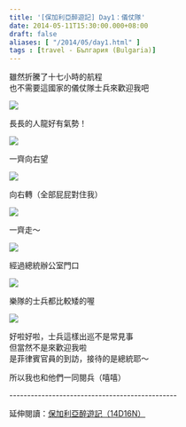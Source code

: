 ```yaml
---
title: '[保加利亞醉遊記] Day1：儀仗隊'
date: 2014-05-11T15:30:00.000+08:00
draft: false
aliases: [ "/2014/05/day1.html" ]
tags : [travel - България (Bulgaria)]
---
```


雖然折騰了十七小時的航程  
也不需要這國家的儀仗隊士兵來歡迎我吧  

[![](https://3.bp.blogspot.com/-l1it8UJG-PY/XDGqbuPipLI/AAAAAAAAEoA/PVJySp-zMakaHaXtUkEvII72VfeiUkVNwCLcBGAs/s640/1111.jpg)](https://3.bp.blogspot.com/-l1it8UJG-PY/XDGqbuPipLI/AAAAAAAAEoA/PVJySp-zMakaHaXtUkEvII72VfeiUkVNwCLcBGAs/s1600/1111.jpg)

長長的人龍好有氣勢！  

[![](https://4.bp.blogspot.com/-BybchI3sKQI/XDGqgtiNnkI/AAAAAAAAEoE/inbCTN6IZssR6YUZvH1iVGfVz5NSdbOHQCLcBGAs/s640/111.jpg)](https://4.bp.blogspot.com/-BybchI3sKQI/XDGqgtiNnkI/AAAAAAAAEoE/inbCTN6IZssR6YUZvH1iVGfVz5NSdbOHQCLcBGAs/s1600/111.jpg)

一齊向右望  

[![](https://2.bp.blogspot.com/-PW3zrvrFFxY/XDGqmP001AI/AAAAAAAAEoI/OKovy04FMqQqTMvUxXfTJ7tHQtZLR93rwCLcBGAs/s640/131.jpg)](https://2.bp.blogspot.com/-PW3zrvrFFxY/XDGqmP001AI/AAAAAAAAEoI/OKovy04FMqQqTMvUxXfTJ7tHQtZLR93rwCLcBGAs/s1600/131.jpg)

向右轉（全部屁屁對住我）  

[![](https://3.bp.blogspot.com/-q_kSWtIN2LE/XDGqr7ipwcI/AAAAAAAAEoM/XEsef7CluNQOpH3-BykEQngIyYKcb9MZACLcBGAs/s640/223.jpg)](https://3.bp.blogspot.com/-q_kSWtIN2LE/XDGqr7ipwcI/AAAAAAAAEoM/XEsef7CluNQOpH3-BykEQngIyYKcb9MZACLcBGAs/s1600/223.jpg)

一齊走～  

[![](https://2.bp.blogspot.com/-fYzQ51e3ALo/XDGqxObFxKI/AAAAAAAAEoQ/6aEBvYINndQ5oueLQAEbueW16k7l796gACLcBGAs/s640/2222.jpg)](https://2.bp.blogspot.com/-fYzQ51e3ALo/XDGqxObFxKI/AAAAAAAAEoQ/6aEBvYINndQ5oueLQAEbueW16k7l796gACLcBGAs/s1600/2222.jpg)

經過總統辦公室門口  

[![](https://1.bp.blogspot.com/--_jV_DkCAC8/XDGq1n_RU5I/AAAAAAAAEoU/DZutu_nyEcMT4nYm-ibkWsOUEpwU-cPdgCLcBGAs/s640/332.jpg)](https://1.bp.blogspot.com/--_jV_DkCAC8/XDGq1n_RU5I/AAAAAAAAEoU/DZutu_nyEcMT4nYm-ibkWsOUEpwU-cPdgCLcBGAs/s1600/332.jpg)

樂隊的士兵都比較矮的喔  

[![](https://3.bp.blogspot.com/-8--fGB5eNm0/XDGq65-ZDUI/AAAAAAAAEoc/BPiJW3_J910yadHx6FgkUkxiEbOnHsi5gCLcBGAs/s640/434.jpg)](https://3.bp.blogspot.com/-8--fGB5eNm0/XDGq65-ZDUI/AAAAAAAAEoc/BPiJW3_J910yadHx6FgkUkxiEbOnHsi5gCLcBGAs/s1600/434.jpg)

好啦好啦，士兵這樣出巡不是常見事  
但當然不是來歡迎我啦  
是菲律賓官員的到訪，接待的是總統耶～  
  
所以我也和他們一同閱兵（嘻嘻）  
  
\-----------------------------------------------  
  
延伸閱讀：[保加利亞醉遊記（14D16N）](http://www.hidie.net/2014/06/14d16n.html)